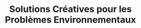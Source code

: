 ---
title: "Solutions Créatives pour les Problèmes Environnementaux"
thumbnail : "../notassets/Projects pics/Training and development/w5.jpg"
linkToProject : ""
manualPdf : ""
desc : "lorem ipsum lorem ipsum lorem ipsum lorem ipsumlorem ipsumlorem ipsumlorem ipsumlorem ipsumlorem ipsumlorem ipsumlorem ipsumlorem ipsumlorem ipsumlorem ipsumlorem ipsum"
collab: false
comm : false
training : true
---